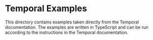 # Temporal Examples
This directory contains examples taken directly from the Temporal documentation. The examples are written in TypeScript and can be run according to the instructions in the Temporal documentation.